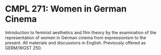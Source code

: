 # CMPL 271: Women in German Cinema

Introduction to feminist aesthetics and film theory by the examination of the representation of women in German cinema from expressionism to the present. All materials and discussions in English. Previously offered as GERM/WGST 250.